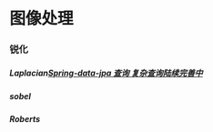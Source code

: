 # 图像处理
### 锐化
##### Laplacian[Spring-data-jpa 查询  复杂查询陆续完善中](http://www.cnblogs.com/sxdcgaq8080/p/7894828.html)
##### sobel
##### Roberts
